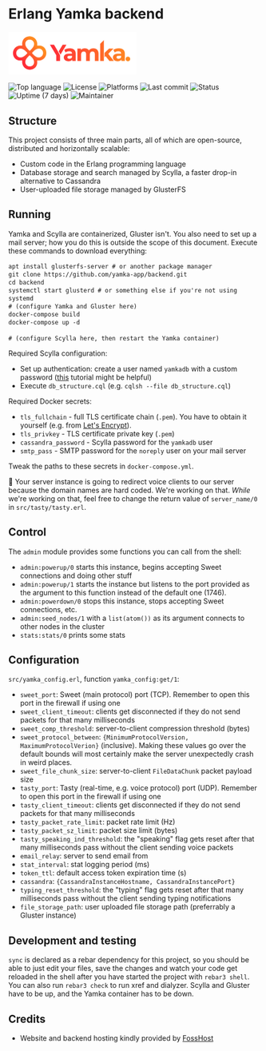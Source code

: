 # Erlang Yamka backend

<img src="promo/logo_color_on_transparency.png" alt="yamka logo" width="256">

![Top language](https://img.shields.io/github/languages/top/yamka-app/backend)
![License](https://img.shields.io/github/license/yamka-app/backend)
![Platforms](https://img.shields.io/badge/platform-linux%20%7C%20windows%20%7C%20macos%20%7C%20freebsd-blueviolet)
![Last commit](https://img.shields.io/github/last-commit/yamka-app/backend)
![Status](https://img.shields.io/uptimerobot/status/m788461709-79464d516b1ef3af81a20454)
![Uptime (7 days)](https://img.shields.io/uptimerobot/ratio/7/m788461709-79464d516b1ef3af81a20454)
![Maintainer](https://img.shields.io/badge/maintainer-portasynthinca3-ff69b4)

## Structure
This project consists of three main parts, all of which are open-source, distributed and horizontally scalable:
  - Custom code in the Erlang programming language
  - Database storage and search managed by Scylla, a faster drop-in alternative to Cassandra
  - User-uploaded file storage managed by GlusterFS

## Running
Yamka and Scylla are containerized, Gluster isn't. You also need to set up a mail server; how you do this is outside the scope of this document. Execute these commands to download everything:
```
apt install glusterfs-server # or another package manager
git clone https://github.com/yamka-app/backend.git
cd backend
systemctl start glusterd # or something else if you're not using systemd
# (configure Yamka and Gluster here)
docker-compose build
docker-compose up -d

# (configure Scylla here, then restart the Yamka container)
```

Required Scylla configuration:
  - Set up authentication: create a user named `yamkadb` with a custom password ([this](https://docs.datastax.com/en/cassandra-oss/3.0/cassandra/configuration/secureConfigNativeAuth.html) tutorial might be helpful)
  - Execute `db_structure.cql` (e.g. `cqlsh --file db_structure.cql`)

Required Docker secrets:
  - `tls_fullchain` - full TLS certificate chain (`.pem`). You have to obtain it yourself (e.g. from [Let's Encrypt](https://letsencrypt.org/)).
  - `tls_privkey` - TLS certificate private key (`.pem`)
  - `cassandra_password` - Scylla password for the `yamkadb` user
  - `smtp_pass` - SMTP password for the `noreply` user on your mail server

Tweak the paths to these secrets in `docker-compose.yml`.

:construction: Your server instance is going to redirect voice clients to our server because the domain names are hard coded. We're working on that. _While_ we're working on that, feel free to change the return value of `server_name/0` in `src/tasty/tasty.erl`.

## Control
The `admin` module provides some functions you can call from the shell:
  - `admin:powerup/0` starts this instance, begins accepting Sweet connections and doing other stuff
  - `admin:powerup/1` starts the instance but listens to the port provided as the argument to this function instead of the default one (1746).
  - `admin:powerdown/0` stops this instance, stops accepting Sweet connections, etc.
  - `admin:seed_nodes/1` with a `list(atom())` as its argument connects to other nodes in the cluster
  - `stats:stats/0` prints some stats

## Configuration
`src/yamka_config.erl`, function `yamka_config:get/1`:
  - `sweet_port`: Sweet (main protocol) port (TCP). Remember to open this port in the firewall if using one
  - `sweet_client_timeout`: clients get disconnected if they do not send packets for that many milliseconds
  - `sweet_comp_threshold`: server-to-client compression threshold (bytes)
  - `sweet_protocol_between`: `{MinimumProtocolVersion, MaximumProtocolVerion}` (inclusive). Making these values go over the default bounds will most certainly make the server unexpectedly crash in weird places.
  - `sweet_file_chunk_size`: server-to-client `FileDataChunk` packet payload size
  - `tasty_port`: Tasty (real-time, e.g. voice protocol) port (UDP). Remember to open this port in the firewall if using one
  - `tasty_client_timeout`: clients get disconnected if they do not send packets for that many milliseconds
  - `tasty_packet_rate_limit`: packet rate limit (Hz)
  - `tasty_packet_sz_limit`: packet size limit (bytes)
  - `tasty_speaking_ind_threshold`: the "speaking" flag gets reset after that many milliseconds pass without the client sending voice
  packets
  - `email_relay`: server to send email from
  - `stat_interval`: stat logging period (ms)
  - `token_ttl`: default access token expiration time (s)
  - `cassandra`: `{CassandraInstanceHostname, CassandraInstancePort}`
  - `typing_reset_threshold`: the "typing" flag gets reset after that many milliseconds pass without the client sending typing notifications
  - `file_storage_path`: user uploaded file storage path (preferrably a Gluster instance)

## Development and testing
`sync` is declared as a rebar dependency for this project, so you should be able to just edit your files, save the changes and watch your code get reloaded in the shell after you have started the project with `rebar3 shell`. You can also run `rebar3 check` to run xref and dialyzer. Scylla and Gluster have to be up, and the Yamka container has to be down.

## Credits
  - Website and backend hosting kindly provided by [FossHost](https://fosshost.org)